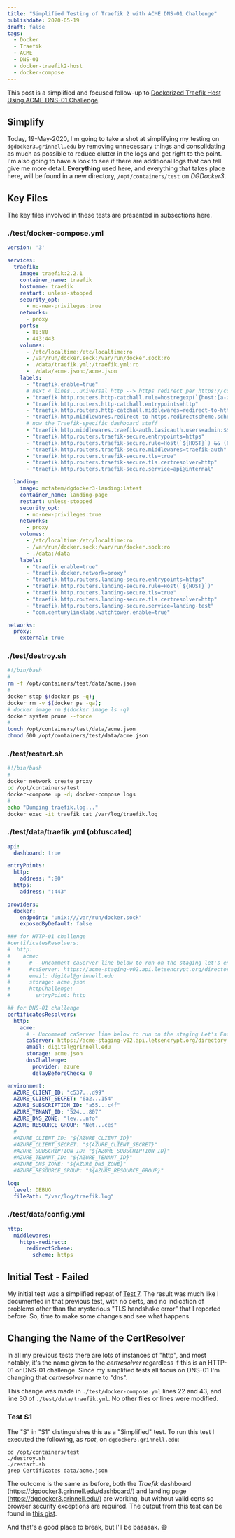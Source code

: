 ```yaml
---
title: "Simplified Testing of Traefik 2 with ACME DNS-01 Challenge"
publishdate: 2020-05-19
draft: false
tags:
  - Docker
  - Traefik
  - ACME
  - DNS-01
  - docker-traefik2-host
  - docker-compose
---
```


This post is a simplified and focused follow-up to [Dockerized Traefik Host Using ACME DNS-01 Challenge](/en/posts/071-dockerized-traefik-using-acme-dns-01/).

## Simplify

Today, 19-May-2020, I'm going to take a shot at simplifying my testing on `dgdocker3.grinnell.edu` by removing unnecessary things and consolidating as much as possible to reduce clutter in the logs and get right to the point. I'm also going to have a look to see if there are additional logs that can tell give me more detail.  **Everything** used here, and everything that takes place here, will be found in a new directory, `/opt/containers/test` on _DGDocker3_.

## Key Files

The key files involved in these tests are presented in subsections here.

### ./test/docker-compose.yml

```yaml
version: '3'

services:
  traefik:
    image: traefik:2.2.1
    container_name: traefik
    hostname: traefik
    restart: unless-stopped
    security_opt:
      - no-new-privileges:true
    networks:
      - proxy
    ports:
      - 80:80
      - 443:443
    volumes:
      - /etc/localtime:/etc/localtime:ro
      - /var/run/docker.sock:/var/run/docker.sock:ro
      - ./data/traefik.yml:/traefik.yml:ro
      - ./data/acme.json:/acme.json
    labels:
      - "traefik.enable=true"
      # next 4 lines...universal http --> https redirect per https://community.containo.us/t/a-global-http-https-redirection/864/3
      - "traefik.http.routers.http-catchall.rule=hostregexp(`{host:[a-z-.]+}`)"
      - "traefik.http.routers.http-catchall.entrypoints=http"
      - "traefik.http.routers.http-catchall.middlewares=redirect-to-https"
      - "traefik.http.middlewares.redirect-to-https.redirectscheme.scheme=https"
      # now the Traefik-specific dashboard stuff
      - "traefik.http.middlewares.traefik-auth.basicauth.users=admin:$$2y$$05$$pJEzHJBzfoYYS7/hGAedcOP8XdsqNXE7j.LHFBVjueASOqOvvjGOy"
      - "traefik.http.routers.traefik-secure.entrypoints=https"
      - "traefik.http.routers.traefik-secure.rule=Host(`${HOST}`) && (PathPrefix(`/api`) || PathPrefix(`/dashboard`))"
      - "traefik.http.routers.traefik-secure.middlewares=traefik-auth"
      - "traefik.http.routers.traefik-secure.tls=true"
      - "traefik.http.routers.traefik-secure.tls.certresolver=http"
      - "traefik.http.routers.traefik-secure.service=api@internal"

  landing:
    image: mcfatem/dgdocker3-landing:latest
    container_name: landing-page
    restart: unless-stopped
    security_opt:
      - no-new-privileges:true
    networks:
      - proxy
    volumes:
      - /etc/localtime:/etc/localtime:ro
      - /var/run/docker.sock:/var/run/docker.sock:ro
      - ./data:/data
    labels:
      - "traefik.enable=true"
      - "traefik.docker.network=proxy"
      - "traefik.http.routers.landing-secure.entrypoints=https"
      - "traefik.http.routers.landing-secure.rule=Host(`${HOST}`)"
      - "traefik.http.routers.landing-secure.tls=true"
      - "traefik.http.routers.landing-secure.tls.certresolver=http"
      - "traefik.http.routers.landing-secure.service=landing-test"
      - "com.centurylinklabs.watchtower.enable=true"

networks:
  proxy:
    external: true
```

### ./test/destroy.sh

```bash
#!/bin/bash
#
rm -f /opt/containers/test/data/acme.json
#
docker stop $(docker ps -q);
docker rm -v $(docker ps -qa);
# docker image rm $(docker image ls -q)
docker system prune --force
#
touch /opt/containers/test/data/acme.json
chmod 600 /opt/containers/test/data/acme.json
```

### ./test/restart.sh

```bash
#!/bin/bash
#
docker network create proxy
cd /opt/containers/test
docker-compose up -d; docker-compose logs
#
echo "Dumping traefik.log..."
docker exec -it traefik cat /var/log/traefik.log
```

### ./test/data/traefik.yml (obfuscated)

```yaml
api:
  dashboard: true

entryPoints:
  http:
    address: ":80"
  https:
    address: ":443"

providers:
  docker:
    endpoint: "unix:///var/run/docker.sock"
    exposedByDefault: false

### for HTTP-01 challenge
#certificatesResolvers:
#  http:
#    acme:
#      # - Uncomment caServer line below to run on the staging let's encrypt server.  Leave comment to go to prod.
#      #caServer: https://acme-staging-v02.api.letsencrypt.org/directory
#      email: digital@grinnell.edu
#      storage: acme.json
#      httpChallenge:
#        entryPoint: http

## for DNS-01 challenge
certificatesResolvers:
  http:
    acme:
      # - Uncomment caServer line below to run on the staging Let's Encrypt server.  Leave comment to go to prod.
      caServer: https://acme-staging-v02.api.letsencrypt.org/directory
      email: digital@grinnell.edu
      storage: acme.json
      dnsChallenge:
        provider: azure
        delayBeforeCheck: 0

environment:
  AZURE_CLIENT_ID: "c537...d99"
  AZURE_CLIENT_SECRET: "6a2...154"
  AZURE_SUBSCRIPTION_ID: "a55...c4f"
  AZURE_TENANT_ID: "524...807"
  AZURE_DNS_ZONE: "lev...nfo"
  AZURE_RESOURCE_GROUP: "Net...ces"
  #
  #AZURE_CLIENT_ID: "${AZURE_CLIENT_ID}"
  #AZURE_CLIENT_SECRET: "${AZURE_CLIENT_SECRET}"
  #AZURE_SUBSCRIPTION_ID: "${AZURE_SUBSCRIPTION_ID}"
  #AZURE_TENANT_ID: "${AZURE_TENANT_ID}"
  #AZURE_DNS_ZONE: "${AZURE_DNS_ZONE}"
  #AZURE_RESOURCE_GROUP: "${AZURE_RESOURCE_GROUP}"

log:
  level: DEBUG
  filePath: "/var/log/traefik.log"
```

### ./test/data/config.yml

```yaml
http:
  middlewares:
    https-redirect:
      redirectScheme:
        scheme: https
```


## Initial Test - Failed

My initial test was a simplified repeat of [Test 7](/en/posts/071-dockerized-traefik-using-acme-dns-01/#test-7---dgdocker3-test-with-staging-and-dns-01). The result was much like I documented in that previous test, with no certs, and no indication of problems other than the mysterious "TLS handshake error" that I reported before. So, time to make some changes and see what happens.

## Changing the Name of the CertResolver

In all my previous tests there are lots of instances of "http", and most notably, it's the name given to the _certresolver_ regardless if this is an HTTP-01 or DNS-01 challenge. Since my simplified tests all focus on DNS-01 I'm changing that _certresolver_ name to "dns".

This change was made in `./test/docker-compose.yml` lines 22 and 43, and line 30 of `./test/data/traefik.yml`. No other files or lines were modified.

### Test S1

The "S" in "S1" distinguishes this as a "Simplified" test. To run this test I executed the following, as _root_, on `dgdocker3.grinnell.edu`:

```
cd /opt/containers/test
./destroy.sh
./restart.sh
grep Certificates data/acme.json
```

The outcome is the same as before, both the _Traefik_ dashboard (https://dgdocker3.grinnell.edu/dashboard/) and landing page (https://dgdocker3.grinnell.edu/) are working, but without valid certs so browser security exceptions are required.  The output from this test can be found in [this gist](https://gist.github.com/McFateM/36ade6742e90922d8a484ce23f07998c).





And that's a good place to break, but I'll be baaaaak. :smile:
